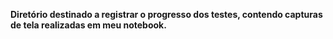 **Diretório destinado a registrar o progresso dos testes, contendo capturas de tela realizadas em meu notebook.**
